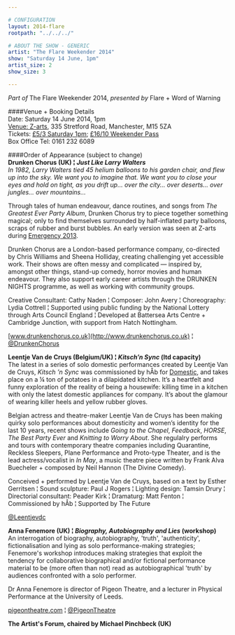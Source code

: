 ```yaml
---

# CONFIGURATION
layout: 2014-flare
rootpath: "../../../"

# ABOUT THE SHOW - GENERIC
artist: "The Flare Weekender 2014"
show: "Saturday 14 June, 1pm"
artist_size: 2
show_size: 3

---
```

*Part of* The Flare Weekender 2014, *presented by* Flare + Word of Warning       
     
####Venue + Booking Details        
Date: Saturday 14 June 2014, 1pm     
[Venue: Z-arts](http://www.z-arts.org/about-us/getting-here), 335 Stretford Road, Manchester, M15 5ZA      
Tickets: [£5/3 Saturday 1pm](http://www.z-arts.org/events/flare-2014-sat-afternoon); [£16/10 Weekender Pass](http://www.z-arts.org/events/flare-2014-friday/)     
Box Office Tel: 0161 232 6089    

####Order of Appearance (subject to change)      
**Drunken Chorus (UK) ¦ *Just Like Larry Walters***        
*In 1982, Larry Walters tied 45 helium balloons to his garden chair, and flew up into the sky. We want you to imagine that. We want you to close your eyes and hold on tight, as you drift up… over the city… over deserts… over jungles… over mountains…*        
               
Through tales of human endeavour, dance routines, and songs from *The Greatest Ever Party Album*, Drunken Chorus try to piece together something magical; only to find themselves surrounded by half-inflated party balloons, scraps of rubber and burst bubbles. An early version was seen at Z-arts during [Emergency 2013](/archive/2013-emergency/z2).             
                
Drunken Chorus are a London-based performance company, co-directed by Chris Williams and Sheena Holliday, creating challenging yet accessible work. Their shows are often messy and complicated — inspired by, amongst other things, stand-up comedy, horror movies and human endeavour. They also support early career artists through the DRUNKEN NIGHTS programme, as well as working with community groups.                
              
Creative Consultant: Cathy Naden ¦ Composer: John Avery ¦ Choreography: Lydia Cottrell ¦ Supported using public funding by the National Lottery through Arts Council England ¦ Developed at Battersea Arts Centre + Cambridge Junction, with support from Hatch Nottingham. 

[www.drunkenchorus.co.uk](http://www.drunkenchorus.co.uk) ¦ [@DrunkenChorus](http://twitter.com/DrunkenChorus)      
                        
**Leentje Van de Cruys (Belgium/UK) ¦ *Kitsch’n Sync* (ltd capacity)**             
The latest in a series of solo domestic performances created by Leentje Van de Cruys, *Kitsch ’n Sync* was commissioned by hÅb for [Domestic](/archive/2013-domestic/vandecruys), and takes place on a ¼ ton of potatoes in a dilapidated kitchen. It’s a heartfelt and funny exploration of the reality of being a housewife: killing time in a kitchen with only the latest domestic appliances for company. It’s about the glamour of wearing killer heels and yellow rubber gloves.
                      
Belgian actress and theatre-maker Leentje Van de Cruys has been making quirky solo performances about domesticity and women’s identity for the last 10 years, recent shows include *Going to the Chapel*, *Feedback*, *HORSE*, *The Best Party Ever* and *Knitting to Worry About*. She regulalry performs and tours with contemporary theatre companies including Quarantine, Reckless Sleepers, Plane Performance and Proto-type Theater, and is the lead actress/vocalist in *In May*, a music theatre piece written by Frank Alva Buecheler + composed by Neil Hannon (The Divine Comedy).
                   
Conceived + performed by Leentje Van de Cruys, based on a text by Esther Gerritsen ¦ Sound sculpture: Paul J Rogers ¦ Lighting design: Tamsin Drury ¦ Directorial consultant: Peader Kirk ¦ Dramaturg: Matt Fenton ¦ Commissioned by hÅb ¦ Supported by The Future

[@Leentjevdc](http://twitter.com/Leentjevdc)           
        
**Anna Fenemore (UK) ¦ *Biography, Autobiography and Lies* (workshop)**                   
An interrogation of biography, autobiography, 'truth', 'authenticity', fictionalisation and lying as solo performance-making strategies; Fenemore's workshop introduces making strategies that exploit the tendency for collaborative biographical and/or fictional performance material to be (more often than not) read as autobiographical 'truth' by audiences confronted with a solo performer.                  
                
Dr Anna Fenemore is director of Pigeon Theatre, and a lecturer in Physical Performance at the University of Leeds.

[pigeontheatre.com](http://pigeontheatre.wordpress.com/thecompany) ¦ [@PigeonTheatre](http://twitter.com/PigeonTheatre)           

**The Artist's Forum, chaired by Michael Pinchbeck (UK)**

